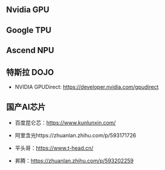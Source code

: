 



## Nvidia GPU



## Google TPU



## Ascend NPU


## 特斯拉 DOJO








- NVIDIA GPUDirect: https://developer.nvidia.com/gpudirect





## 国产AI芯片



- 百度昆仑芯：https://www.kunlunxin.com/



- 阿里含光https://zhuanlan.zhihu.com/p/593171726
- 平头哥：https://www.t-head.cn/


- 昇腾：https://zhuanlan.zhihu.com/p/593202259
